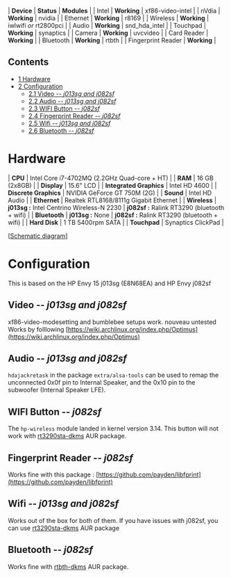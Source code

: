 | **Device** | **Status** | **Modules** |
| Intel | **Working** | xf86-video-intel |
| nVdia | **Working** | nvidia |
| Ethernet | **Working** | r8169 |
| Wireless | **Working** | iwlwifi *or* rt2800pci |
| Audio | **Working** | snd_hda_intel |
| Touchpad | **Working** | synaptics |
| Camera | **Working** | uvcvideo |
| Card Reader | **Working** |
| Bluetooth | **Working** | rtbth |
| Fingerprint Reader | **Working** |

## Contents

*   [1 Hardware](#Hardware)
*   [2 Configuration](#Configuration)
    *   [2.1 Video -- *j013sg and j082sf*](#Video_--_j013sg_and_j082sf)
    *   [2.2 Audio -- *j013sg and j082sf*](#Audio_--_j013sg_and_j082sf)
    *   [2.3 WIFI Button -- *j082sf*](#WIFI_Button_--_j082sf)
    *   [2.4 Fingerprint Reader -- *j082sf*](#Fingerprint_Reader_--_j082sf)
    *   [2.5 Wifi -- *j013sg and j082sf*](#Wifi_--_j013sg_and_j082sf)
    *   [2.6 Bluetooth -- *j082sf*](#Bluetooth_--_j082sf)

# Hardware

| **CPU** | Intel Core i7-4702MQ (2.2GHz Quad-core + HT) |
| **RAM** | 16 GB (2x8GB) |
| **Display** | 15.6" LCD |
| **Integrated Graphics** | Intel HD 4600 |
| **Discrete Graphics** | NVIDIA GeForce GT 750M (2G) |
| **Sound** | Intel HD Audio |
| **Ethernet** | Realtek RTL8168/8111g Gigabit Ethernet |
| **Wireless** | **j013sg :** Intel Centrino Wireless-N 2230 |
 **j082sf :** Ralink RT3290 (bluetooth + wifi) |
| **Bluetooth** | **j013sg :** None |
 **j082sf :** Ralink RT3290 (bluetooth + wifi) |
| **Hard Disk** | 1 TB 5400rpm SATA |
| **Touchpad** | Synaptics ClickPad |

[[Schematic diagram](https://framapic.org/HHmPmSh9DV1r/S04qJm6r)]

# Configuration

This is based on the HP Envy 15 j013sg (E8N68EA) and HP Envy j082sf

## Video -- *j013sg and j082sf*

xf86-video-modesetting and bumblebee setups work. nouveau untested Works by folllowing [https://wiki.archlinux.org/index.php/Optimus](https://wiki.archlinux.org/index.php/Optimus)

## Audio -- *j013sg and j082sf*

`hdajackretask` in the package `extra/alsa-tools` can be used to remap the unconnected 0x0f pin to Internal Speaker, and the 0x10 pin to the subwoofer (Internal Speaker LFE).

## WIFI Button -- *j082sf*

The `hp-wireless` module landed in kernel version 3.14\. This button will not work with [rt3290sta-dkms](https://aur.archlinux.org/packages/rt3290sta-dkms/) AUR package.

## Fingerprint Reader -- *j082sf*

Works fine with this package : [https://github.com/payden/libfprint](https://github.com/payden/libfprint)

## Wifi -- *j013sg and j082sf*

Works out of the box for both of them. If you have issues with j082sf, you can use [rt3290sta-dkms](https://aur.archlinux.org/packages/rt3290sta-dkms/) AUR package

## Bluetooth -- *j082sf*

Works fine with [rtbth-dkms](https://aur.archlinux.org/packages/rtbth-dkms/) AUR package.